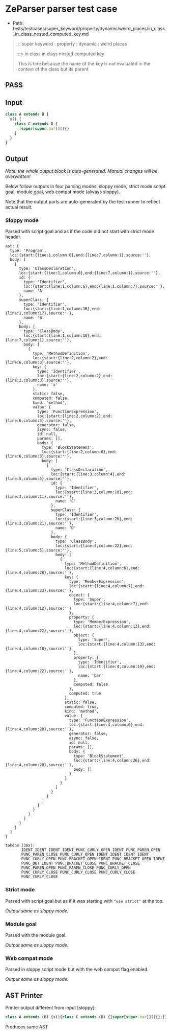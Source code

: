 # ZeParser parser test case

- Path: tests/testcases/super_keyword/property/dynamic/weird_places/in_class_in_class_nested_computed_key.md

> :: super keyword : property : dynamic : weird places
>
> ::> in class in class nested computed key
>
> This is fine because the name of the key is not evaluated in the context of the class but its parent

## PASS

## Input

`````js
class A extends B {
  x() {
    class C extends D {
      [super[super.bar]](){}
    }
  }
}
`````

## Output

_Note: the whole output block is auto-generated. Manual changes will be overwritten!_

Below follow outputs in four parsing modes: sloppy mode, strict mode script goal, module goal, web compat mode (always sloppy).

Note that the output parts are auto-generated by the test runner to reflect actual result.

### Sloppy mode

Parsed with script goal and as if the code did not start with strict mode header.

`````
ast: {
  type: 'Program',
  loc:{start:{line:1,column:0},end:{line:7,column:1},source:''},
  body: [
    {
      type: 'ClassDeclaration',
      loc:{start:{line:1,column:0},end:{line:7,column:1},source:''},
      id: {
        type: 'Identifier',
        loc:{start:{line:1,column:6},end:{line:1,column:7},source:''},
        name: 'A'
      },
      superClass: {
        type: 'Identifier',
        loc:{start:{line:1,column:16},end:{line:1,column:17},source:''},
        name: 'B'
      },
      body: {
        type: 'ClassBody',
        loc:{start:{line:1,column:18},end:{line:7,column:1},source:''},
        body: [
          {
            type: 'MethodDefinition',
            loc:{start:{line:2,column:2},end:{line:6,column:3},source:''},
            key: {
              type: 'Identifier',
              loc:{start:{line:2,column:2},end:{line:2,column:3},source:''},
              name: 'x'
            },
            static: false,
            computed: false,
            kind: 'method',
            value: {
              type: 'FunctionExpression',
              loc:{start:{line:2,column:2},end:{line:6,column:3},source:''},
              generator: false,
              async: false,
              id: null,
              params: [],
              body: {
                type: 'BlockStatement',
                loc:{start:{line:2,column:6},end:{line:6,column:3},source:''},
                body: [
                  {
                    type: 'ClassDeclaration',
                    loc:{start:{line:3,column:4},end:{line:5,column:5},source:''},
                    id: {
                      type: 'Identifier',
                      loc:{start:{line:3,column:10},end:{line:3,column:11},source:''},
                      name: 'C'
                    },
                    superClass: {
                      type: 'Identifier',
                      loc:{start:{line:3,column:20},end:{line:3,column:21},source:''},
                      name: 'D'
                    },
                    body: {
                      type: 'ClassBody',
                      loc:{start:{line:3,column:22},end:{line:5,column:5},source:''},
                      body: [
                        {
                          type: 'MethodDefinition',
                          loc:{start:{line:4,column:6},end:{line:4,column:28},source:''},
                          key: {
                            type: 'MemberExpression',
                            loc:{start:{line:4,column:7},end:{line:4,column:23},source:''},
                            object: {
                              type: 'Super',
                              loc:{start:{line:4,column:7},end:{line:4,column:12},source:''}
                            },
                            property: {
                              type: 'MemberExpression',
                              loc:{start:{line:4,column:13},end:{line:4,column:22},source:''},
                              object: {
                                type: 'Super',
                                loc:{start:{line:4,column:13},end:{line:4,column:18},source:''}
                              },
                              property: {
                                type: 'Identifier',
                                loc:{start:{line:4,column:19},end:{line:4,column:22},source:''},
                                name: 'bar'
                              },
                              computed: false
                            },
                            computed: true
                          },
                          static: false,
                          computed: true,
                          kind: 'method',
                          value: {
                            type: 'FunctionExpression',
                            loc:{start:{line:4,column:6},end:{line:4,column:28},source:''},
                            generator: false,
                            async: false,
                            id: null,
                            params: [],
                            body: {
                              type: 'BlockStatement',
                              loc:{start:{line:4,column:26},end:{line:4,column:28},source:''},
                              body: []
                            }
                          }
                        }
                      ]
                    }
                  }
                ]
              }
            }
          }
        ]
      }
    }
  ]
}

tokens (30x):
       IDENT IDENT IDENT IDENT PUNC_CURLY_OPEN IDENT PUNC_PAREN_OPEN
       PUNC_PAREN_CLOSE PUNC_CURLY_OPEN IDENT IDENT IDENT IDENT
       PUNC_CURLY_OPEN PUNC_BRACKET_OPEN IDENT PUNC_BRACKET_OPEN IDENT
       PUNC_DOT IDENT PUNC_BRACKET_CLOSE PUNC_BRACKET_CLOSE
       PUNC_PAREN_OPEN PUNC_PAREN_CLOSE PUNC_CURLY_OPEN
       PUNC_CURLY_CLOSE PUNC_CURLY_CLOSE PUNC_CURLY_CLOSE
       PUNC_CURLY_CLOSE
`````

### Strict mode

Parsed with script goal but as if it was starting with `"use strict"` at the top.

_Output same as sloppy mode._

### Module goal

Parsed with the module goal.

_Output same as sloppy mode._

### Web compat mode

Parsed in sloppy script mode but with the web compat flag enabled.

_Output same as sloppy mode._

## AST Printer

Printer output different from input [sloppy]:

````js
class A extends (B) {x(){class C extends (D) {[super[super.bar]](){};}};}
````

Produces same AST
